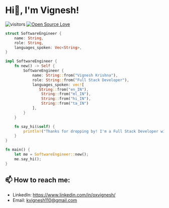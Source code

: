 # Hi👋, I'm Vignesh!

![visitors](https://visitor-badge.laobi.icu/badge?page_id=kvignesh1420.kvignesh1420)
[![Open Source Love](https://badges.frapsoft.com/os/v1/open-source.svg?v=102)](https://github.com/ellerbrock/open-source-badge/)

```rust
struct SoftwareEngineer {
    name: String,
    role: String,
    languages_spoken: Vec<String>,
}

impl SoftwareEngineer {
    fn new() -> Self {
        SoftwareEngineer {
            name: String::from("Vignesh Krishna"),
            role: String::from("Full Stack Developer"),
            languages_spoken: vec![
               String::from("en_IN"),
                String::from("ml_IN"),
                String::from("hi_IN"),
                String::from("ta_IN")
            ],
        }
    }

    fn say_hi(&self) {
        println!("Thanks for dropping by! I'm a Full Stack Developer with expertise in Web3 and AI technologies.");
    }
}

fn main() {
    let me = SoftwareEngineer::new();
    me.say_hi();
}
```

## 📫 How to reach me:

- LinkedIn: https://www.linkedin.com/in/oxvignesh/
- Email: kvignesh110@gmail.com
